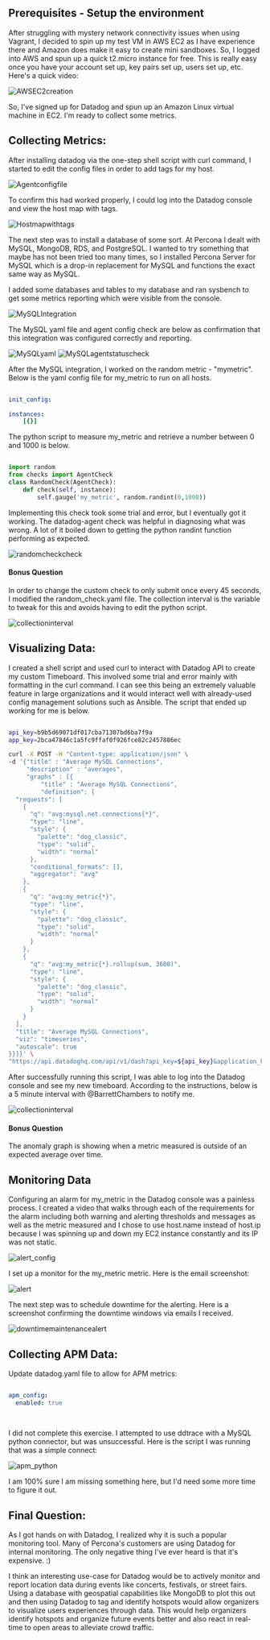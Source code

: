 ## Prerequisites - Setup the environment
After struggling with mystery network connectivity issues when using Vagrant, I decided to spin up my test VM in AWS EC2 as I have experience there and Amazon does make it easy to create mini sandboxes. So, I logged into AWS and spun up a quick t2.micro instance for free. This is really easy once you have your account set up, key pairs set up, users set up, etc. Here's a quick video:

![AWSEC2creation](https://s3.amazonaws.com/datadoganswers/awsec2spinup.gif)

So, I've signed up for Datadog and spun up an Amazon Linux virtual machine in EC2. I'm ready to collect some metrics. 

## Collecting Metrics:
After installing datadog via the one-step shell script with curl command, I started to edit the config files in order to add tags for my host.

![Agentconfigfile](https://s3.amazonaws.com/datadoganswers/tags_datadog.yaml.png)

To confirm this had worked properly, I could log into the Datadog console and view the host map with tags.

![Hostmapwithtags](https://s3.amazonaws.com/datadoganswers/tags_infra_host_map.png)

The next step was to install a database of some sort. At Percona I dealt with MySQL, MongoDB, RDS, and PostgreSQL. I wanted to try something that maybe has not been tried too many times, so I installed Percona Server for MySQL which is a drop-in replacement for MySQL and functions the exact same way as MySQL. 

I added some databases and tables to my database and ran sysbench to get some metrics reporting which were visible from the console.

![MySQLIntegration](https://s3.amazonaws.com/datadoganswers/MySQL_integration.png)

The MySQL yaml file and agent config check are below as confirmation that this integration was configured correctly and reporting.

![MySQLyaml](https://s3.amazonaws.com/datadoganswers/MySQL_conf_yaml.png)
![MySQLagentstatuscheck](https://s3.amazonaws.com/datadoganswers/MySQL_agentstatus_check.png)


After the MySQL integration, I worked on the random metric - "mymetric". Below is the yaml config file for my_metric to run on all hosts.

```yaml

init_config:

instances:
    [{}]

```

The python script to measure my_metric and retrieve a number between 0 and 1000 is below.

```python

import random
from checks import AgentCheck
class RandomCheck(AgentCheck):
    def check(self, instance):
        self.gauge('my_metric', random.randint(0,1000))

```

Implementing this check took some trial and error, but I eventually got it working. The datadog-agent check was helpful in diagnosing what was wrong. A lot of it boiled down to getting the python randint function performing as expected.

![randomcheckcheck](https://s3.amazonaws.com/datadoganswers/random_check_check.png)

#### Bonus Question

In order to change the custom check to only submit once every 45 seconds, I modified the random_check.yaml file. The collection interval is the variable to tweak for this and avoids having to edit the python script.

![collectioninterval](https://s3.amazonaws.com/datadoganswers/modified_yaml_collection_interval_45.png)


## Visualizing Data:

I created a shell script and used curl to interact with Datadog API to create my custom Timeboard. This involved some trial and error mainly with formatting in the curl command. I can see this being an extremely valuable feature in large organizations and it would interact well with already-used config management solutions such as Ansible. The script that ended up working for me is below.

```bash

api_key=b9b5d69071df017cba71307bd6ba7f9a
app_key=2bca47846c1a5fc9ffaf0f926fce82c2457886ec

curl -X POST -H "Content-type: application/json" \
-d '{"title" : "Average MySQL Connections",
     "description" : "averages",
     "graphs" : [{
         "title" : "Average MySQL Connections",
         "definition": {
  "requests": [
    {
      "q": "avg:mysql.net.connections{*}",
      "type": "line",
      "style": {
        "palette": "dog_classic",
        "type": "solid",
        "width": "normal"
      },
      "conditional_formats": [],
      "aggregator": "avg"
    },
    {
      "q": "avg:my_metric{*}",
      "type": "line",
      "style": {
        "palette": "dog_classic",
        "type": "solid",
        "width": "normal"
      }
    },
    {
      "q": "avg:my_metric{*}.rollup(sum, 3600)",
      "type": "line",
      "style": {
        "palette": "dog_classic",
        "type": "solid",
        "width": "normal"
      }
    }
  ],
  "title": "Average MySQL Connections",
  "viz": "timeseries",
  "autoscale": true
}}]}' \
"https://api.datadoghq.com/api/v1/dash?api_key=${api_key}&application_key=${app_key}"

```


After successfully running this script, I was able to log into the Datadog console and see my new timeboard. According to the instructions, below is a 5 minute interval with @BarrettChambers to notify me. 

![collectioninterval](https://s3.amazonaws.com/datadoganswers/snapshot.png)

#### Bonus Question

The anomaly graph is showing when a metric measured is outside of an expected average over time.

## Monitoring Data

Configuring an alarm for my_metric in the Datadog console was a painless process. I created a video that walks through each of the requirements for the alarm including both warning and alerting thresholds and messages as well as the metric measured and I chose to use host.name instead of host.ip because I was spinning up and down my EC2 instance constantly and its IP was not static. 

![alert_config](https://s3.amazonaws.com/datadoganswers/alerting_in_datadog.gif)

I set up a monitor for the my_metric metric. Here is the email screenshot:

![alert](https://s3.amazonaws.com/datadoganswers/emailalert.png)


The next step was to schedule downtime for the alerting. Here is a screenshot confirming the downtime windows via emails I received. 

![downtimemaintenancealert](https://s3.amazonaws.com/datadoganswers/datadog_downtime_alert.png)

## Collecting APM Data:

Update datadog.yaml file to allow for APM metrics:

```yaml

apm_config:
  enabled: true
  
  
  ```

I did not complete this exercise. I attempted to use ddtrace with a MySQL python connector, but was unsuccessful. Here is the script I was running that was a simple connect: 

![apm_python](https://s3.amazonaws.com/datadoganswers/APM_python_mysql.png)

I am 100% sure I am missing something here, but I'd need some more time to figure it out.

## Final Question:

As I got hands on with Datadog, I realized why it is such a popular monitoring tool. Many of Percona's customers are using Datadog for internal monitoring. The only negative thing I've ever heard is that it's expensive. :)

I think an interesting use-case for Datadog would be to actively monitor and report location data during events like concerts, festivals, or street fairs. Using a database with geospatial capabilities like MongoDB to plot this out and then using Datadog to tag and identify hotspots would allow organizers to visualize users experiences through data. This would help organizers identify hotspots and organize future events better and also react in real-time to open areas to alleviate crowd traffic. 
